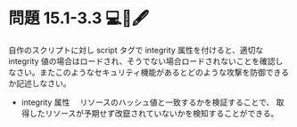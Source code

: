 # 問題 15.1-3.3 💻🧪🖋️

自作のスクリプトに対し script タグで integrity 属性を付けると、適切な integrity 値の場合はロードされ、そうでない場合ロードされないことを確認しなさい。またこのようなセキュリティ機能があるとどのような攻撃を防御できるか記述しなさい。

- integrity 属性
  　リソースのハッシュ値と一致するかを検証することで、 取得したリソースが予期せず改竄されていないかを検知することができる。

